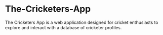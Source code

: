 # The-Cricketers-App
The Cricketers App is a web application designed for cricket enthusiasts to explore and interact with a database of cricketer profiles.
